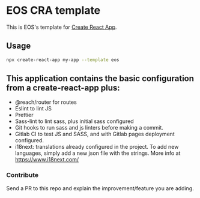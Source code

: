 # EOS CRA template

This is EOS's template for [Create React App](https://github.com/facebook/create-react-app).

## Usage

```sh
npx create-react-app my-app --template eos
```


## This application contains the basic configuration from a create-react-app plus:

- @reach/router for routes
- Eslint to lint JS
- Prettier
- Sass-lint to lint sass, plus initial sass configured
- Git hooks to run sass and js linters before making a commit.
- Gitlab CI to test JS and SASS, and with Gitlab pages deployment configured.
- i18next: translations already configured in the project. To add new languages, simply add a new json file with the strings. More info at https://www.i18next.com/

### Contribute

Send a PR to this repo and explain the improvement/feature you are adding.
